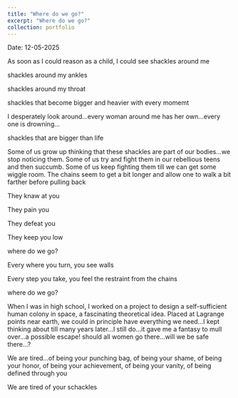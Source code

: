 ```yaml
---
title: "Where do we go?"
excerpt: "Where do we go?"
collection: portfolio
---
```


Date: 12-05-2025

As soon as I could reason as a child, I could see shackles around me

shackles around my ankles 

shackles around my throat

shackles that become bigger and heavier with every momemt

I desperately look around...every woman around me has her own...every one is drowning...

shackles that are bigger than life

Some of us grow up thinking that these shackles are part of our bodies...we stop noticing them. Some of us try and fight them in our rebellious teens and then succumb. Some of us keep fighting them till we can get some wiggle room. The chains seem to get a bit longer and allow one to walk a bit farther before pulling back

They knaw at you

They pain you

They defeat you

They keep you low

where do we go?

Every where you turn, you see walls 

Every step you take, you feel the restraint from the chains

where do we go?

When I was in high school, I worked on a project to design a self-sufficient human colony in space, a fascinating theoretical idea. Placed at Lagrange points near earth, we could in principle have everything we need...I kept thinking about till many
years later...I still do...it gave me a fantasy to mull over...a possible escape! should all women go there...will we be safe there...? 


We are tired...of being your punching bag, of being your shame, of being your honor, of being your achievement, of being your vanity, of being defined through you

We are tired of your schackles
